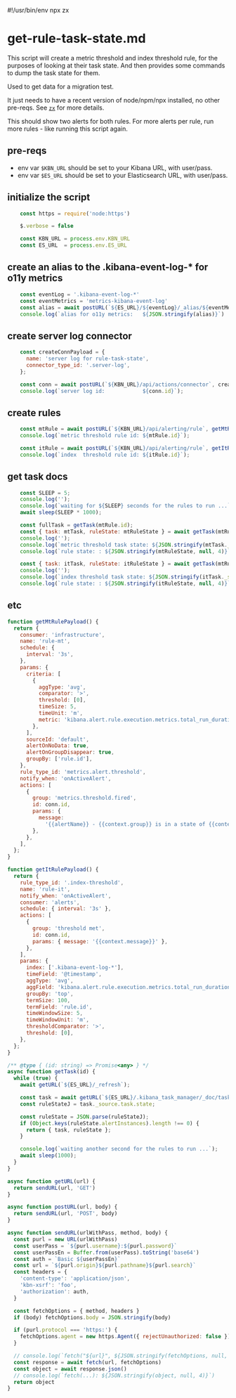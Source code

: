 #!/usr/bin/env npx zx

get-rule-task-state.md
========================================================================

This script will create a metric threshold and index threshold rule,
for the purposes of looking at their task state.  And then provides
some commands to dump the task state for them.

Used to get data for a migration test.  

It just needs to have a recent version of node/npm/npx installed,
no other pre-reqs. See [`zx`](https://github.com/google/zx#readme) 
for more details.

This should show two alerts for both rules.  For more alerts per
rule, run more rules - like running this script again.


pre-reqs
------------------------------------------------------------------------

- env var `$KBN_URL` should be set to your Kibana URL, with user/pass.
- env var `$ES_URL`  should be set to your Elasticsearch URL, with user/pass.


initialize the script
------------------------------------------------------------------------

```js
    const https = require('node:https')

    $.verbose = false

    const KBN_URL = process.env.KBN_URL
    const ES_URL  = process.env.ES_URL
```

create an alias to the .kibana-event-log-* for o11y metrics
------------------------------------------------------------------------

```js
    const eventLog = '.kibana-event-log-*'
    const eventMetrics = 'metrics-kibana-event-log'
    const alias = await postURL(`${ES_URL}/${eventLog}/_alias/${eventMetrics}`)
    console.log(`alias for o11y metrics:   ${JSON.stringify(alias)}`)
```

create server log connector
------------------------------------------------------------------------

```js
    const createConnPayload = {
      name: 'server log for rule-task-state',
      connector_type_id: '.server-log',
    };

    const conn = await postURL(`${KBN_URL}/api/actions/connector`, createConnPayload);
    console.log(`server log id:            ${conn.id}`);
```


create rules
------------------------------------------------------------------------

```js
    const mtRule = await postURL(`${KBN_URL}/api/alerting/rule`, getMtRulePayload());
    console.log(`metric threshold rule id: ${mtRule.id}`);

    const itRule = await postURL(`${KBN_URL}/api/alerting/rule`, getItRulePayload());
    console.log(`index  threshold rule id: ${itRule.id}`);
```

get task docs
------------------------------------------------------------------------

```js
    const SLEEP = 5;
    console.log('');
    console.log(`waiting for ${SLEEP} seconds for the rules to run ...`);
    await sleep(SLEEP * 1000);

    const fullTask = getTask(mtRule.id);
    const { task: mtTask, ruleState: mtRuleState } = await getTask(mtRule.id);
    console.log('');
    console.log(`metric threshold task state: ${JSON.stringify(mtTask._source, null, 4)}`);
    console.log(`rule state: : ${JSON.stringify(mtRuleState, null, 4)}`);

    const { task: itTask, ruleState: itRuleState } = await getTask(mtRule.id);
    console.log('');
    console.log(`index threshold task state: ${JSON.stringify(itTask._source, null, 4)}`);
    console.log(`rule state: : ${JSON.stringify(itRuleState, null, 4)}`);
```


etc
------------------------------------------------------------------------

```js
function getMtRulePayload() {
  return {
    consumer: 'infrastructure',
    name: 'rule-mt',
    schedule: {
      interval: '3s',
    },
    params: {
      criteria: [
        {
          aggType: 'avg',
          comparator: '>',
          threshold: [0],
          timeSize: 5,
          timeUnit: 'm',
          metric: 'kibana.alert.rule.execution.metrics.total_run_duration_ms',
        },
      ],
      sourceId: 'default',
      alertOnNoData: true,
      alertOnGroupDisappear: true,
      groupBy: ['rule.id'],
    },
    rule_type_id: 'metrics.alert.threshold',
    notify_when: 'onActiveAlert',
    actions: [
      {
        group: 'metrics.threshold.fired',
        id: conn.id,
        params: {
          message:
            '{{alertName}} - {{context.group}} is in a state of {{context.alertState}}\n\nReason:\n{{context.reason}}\n',
        },
      },
    ],
  };
}

function getItRulePayload() {
  return {
    rule_type_id: '.index-threshold',
    name: 'rule-it',
    notify_when: 'onActiveAlert',
    consumer: 'alerts',
    schedule: { interval: '3s' },
    actions: [
      {
        group: 'threshold met',
        id: conn.id,
        params: { message: '{{context.message}}' },
      },
    ],
    params: {
      index: ['.kibana-event-log-*'],
      timeField: '@timestamp',
      aggType: 'avg',
      aggField: 'kibana.alert.rule.execution.metrics.total_run_duration_ms',
      groupBy: 'top',
      termSize: 100,
      termField: 'rule.id',
      timeWindowSize: 5,
      timeWindowUnit: 'm',
      thresholdComparator: '>',
      threshold: [0],
    },
  };
}

/** @type { (id: string) => Promise<any> } */
async function getTask(id) {
  while (true) {
    await getURL(`${ES_URL}/_refresh`);

    const task = await getURL(`${ES_URL}/.kibana_task_manager/_doc/task:${id}`);
    const ruleStateJ = task._source.task.state;

    const ruleState = JSON.parse(ruleStateJ);
    if (Object.keys(ruleState.alertInstances).length !== 0) {
      return { task, ruleState };
    }

    console.log(`waiting another second for the rules to run ...`);
    await sleep(1000);
  }
}

async function getURL(url) {
  return sendURL(url, 'GET')
}

async function postURL(url, body) {
  return sendURL(url, 'POST', body)
}

async function sendURL(urlWithPass, method, body) {
  const purl = new URL(urlWithPass)
  const userPass = `${purl.username}:${purl.password}`
  const userPassEn = Buffer.from(userPass).toString('base64')
  const auth = `Basic ${userPassEn}`
  const url = `${purl.origin}${purl.pathname}${purl.search}`
  const headers = {
    'content-type': 'application/json',
    'kbn-xsrf': 'foo',
    'authorization': auth,
  }

  const fetchOptions = { method, headers }
  if (body) fetchOptions.body = JSON.stringify(body)

  if (purl.protocol === 'https:') {
    fetchOptions.agent = new https.Agent({ rejectUnauthorized: false })
  }

  // console.log(`fetch("${url}", ${JSON.stringify(fetchOptions, null, 4)}`)
  const response = await fetch(url, fetchOptions)
  const object = await response.json()
  // console.log(`fetch(...): ${JSON.stringify(object, null, 4)}`)
  return object
}
```
